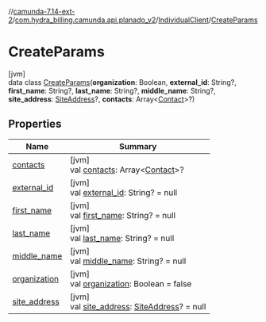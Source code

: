 //[camunda-7.14-ext-2](../../../../index.md)/[com.hydra_billing.camunda.api.planado_v2](../../index.md)/[IndividualClient](../index.md)/[CreateParams](index.md)

# CreateParams

[jvm]\
data class [CreateParams](index.md)(**organization**: Boolean, **external_id**: String?, **first_name**: String?, **last_name**: String?, **middle_name**: String?, **site_address**: [SiteAddress](../../../com.hydra_billing.camunda.api.planado_v2.common_types/-site-address/index.md)?, **contacts**: Array<[Contact](../../../com.hydra_billing.camunda.api.planado_v2.common_types/-contact/index.md)>?)

## Properties

| Name | Summary |
|---|---|
| [contacts](contacts.md) | [jvm]<br>val [contacts](contacts.md): Array<[Contact](../../../com.hydra_billing.camunda.api.planado_v2.common_types/-contact/index.md)>? |
| [external_id](external_id.md) | [jvm]<br>val [external_id](external_id.md): String? = null |
| [first_name](first_name.md) | [jvm]<br>val [first_name](first_name.md): String? = null |
| [last_name](last_name.md) | [jvm]<br>val [last_name](last_name.md): String? = null |
| [middle_name](middle_name.md) | [jvm]<br>val [middle_name](middle_name.md): String? = null |
| [organization](organization.md) | [jvm]<br>val [organization](organization.md): Boolean = false |
| [site_address](site_address.md) | [jvm]<br>val [site_address](site_address.md): [SiteAddress](../../../com.hydra_billing.camunda.api.planado_v2.common_types/-site-address/index.md)? = null |

